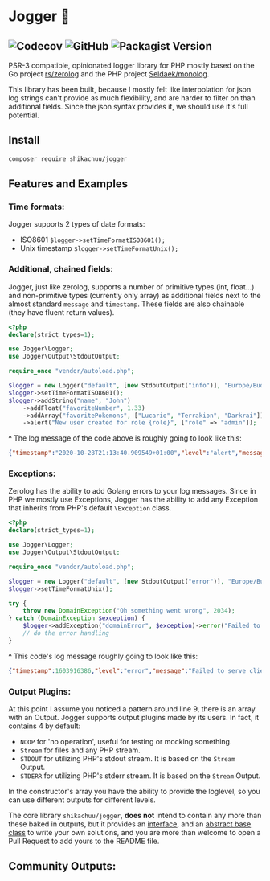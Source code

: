 # Jogger :running:
![Codecov](https://img.shields.io/codecov/c/github/Shikachuu/JoggerPHP) ![GitHub](https://img.shields.io/github/license/Shikachuu/JoggerPHP) ![Packagist Version](https://img.shields.io/packagist/v/shikachuu/jogger)
---
PSR-3 compatible, opinionated logger library for PHP mostly based on the Go project [rs/zerolog](https://github.com/rs/zerolog)
and the PHP project [Seldaek/monolog](https://github.com/Seldaek/monolog).

This library has been built, because I mostly felt like interpolation for json log strings can't provide
as much flexibility, and are harder to filter on than additional fields.
Since the json syntax provides it, we should use it's full potential.
## Install
```sh
composer require shikachuu/jogger
```
## Features and Examples
### Time formats:
Jogger supports 2 types of date formats:
- ISO8601 `$logger->setTimeFormatISO8601();`
- Unix timestamp `$logger->setTimeFormatUnix();`
### Additional, chained fields:
Jogger, just like zerolog, supports a number of primitive types (int, float...) and non-primitive types (currently only array)
as additional fields next to the almost standard `message` and `timestamp`. These fields are also chainable (they have fluent return values).

```php
<?php
declare(strict_types=1);

use Jogger\Logger;
use Jogger\Output\StdoutOutput;

require_once "vendor/autoload.php";

$logger = new Logger("default", [new StdoutOutput("info")], "Europe/Budapest");
$logger->setTimeFormatISO8601();
$logger->addString("name", "John")
    ->addFloat("favoriteNumber", 1.33)
    ->addArray("favoritePokemons", ["Lucario", "Terrakion", "Darkrai"])
    ->alert("New user created for role {role}", ["role" => "admin"]);
```

**^** The log message of the code above is roughly going to look like this:
```json
{"timestamp":"2020-10-28T21:13:40.909549+01:00","level":"alert","message":"New user created for role admin","name":"John","favoriteNumber":1.33,"favoritePokemons":["Lucario","Terrakion","Darkrai"]}
```

### Exceptions:
Zerolog has the ability to add Golang errors to your log messages. Since in PHP we mostly use Exceptions,
Jogger has the ability to add any Exception that inherits from PHP's default `\Exception` class.
```php
<?php
declare(strict_types=1);

use Jogger\Logger;
use Jogger\Output\StdoutOutput;

require_once "vendor/autoload.php";

$logger = new Logger("default", [new StdoutOutput("error")], "Europe/Budapest");
$logger->setTimeFormatUnix();

try {
    throw new DomainException("Oh something went wrong", 2034);
} catch (DomainException $exception) {
    $logger->addException("domainError", $exception)->error("Failed to serve client");
    // do the error handling
}
```
**^** This code's log message roughly going to look like this:

```json
{"timestamp":1603916386,"level":"error","message":"Failed to serve client","domainError":{"exception":"DomainException","code":2034,"message":"Oh something went wrong","file":"\/usr\/src\/myapp\/index.php","line":13,"trace":"#0 {main}"}}
```

### Output Plugins:
At this point I assume you noticed a pattern around line 9, there is an array with an Output.
Jogger supports output plugins made by its users. In fact, it contains 4 by default:
- `NOOP` for 'no operation', useful for testing or mocking something.
- `Stream` for files and any PHP stream.
- `STDOUT` for utilizing PHP's stdout stream. It is based on the `Stream` Output.
- `STDERR` for utilizing PHP's stderr stream. It is based on the `Stream` Output.

In the constructor's array you have the ability to provide the loglevel,
so you can use different outputs for different levels.

The core library `shikachuu/jogger`, **does not** intend to contain any more than these baked in outputs,
but it provides an [interface](src/Output/OutputPlugin.php), and an [abstract base class](src/Output/BaseOutput.php) to write your own solutions, and you are more than welcome to open a Pull Request to add yours to the README file.

## Community Outputs: